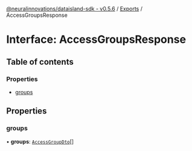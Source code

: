 [@neuralinnovations/dataisland-sdk - v0.5.6](../../README.md) / [Exports](../modules.md) / AccessGroupsResponse

# Interface: AccessGroupsResponse

## Table of contents

### Properties

- [groups](AccessGroupsResponse.md#groups)

## Properties

### groups

• **groups**: [`AccessGroupDto`](AccessGroupDto.md)[]

